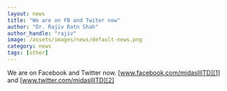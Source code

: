 ```yaml
---
layout: news
title: "We are on FB and Twiter now"
author: "Dr. Rajiv Ratn Shah"
author_handle: "rajiv"
image: /assets/images/news/default-news.png
category: news
tags: [other]
---
```

We are on Facebook and Twitter now. [www.facebook.com/midasIIITD][1] and [www.twitter.com/midasIIITD][2]

[1]: https://www.facebook.com/midasIIITD
[2]: https://twitter.com/midasIIITD